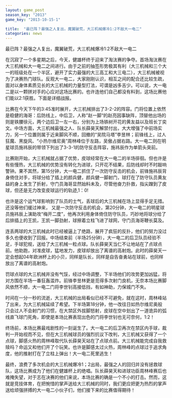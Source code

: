```yaml
---
layout: game_post
season_key: "2013"
game_key: "2013-10-15-1"

title:  "最已阵？最强之人复出，魔翼破荒，大三机械爆冷1:2不敌大一电二"
categories: news
---
```


最已阵？最强之人复出，魔翼破荒，大三机械爆冷1:2不敌大一电二

在沉寂了一个多星期之后，今天，健雄杯终于迎来了淘汰赛的争夺。首场淘汰赛在大三机械和大一电二之间进行。由于之前的抽签形势极其有利（大三机械和三个大一的班级处在一个半区，避开了实力最强的大三高工和大三电二），大三机械被视为了决赛热门球队。反观大一电二，大家刚刚认识，相互之间的配合还比较生疏，面对以身体素质见长的大三机械的力量型打法，可谓是凶多吉少。可以说，大一电二是以一颗拼对手的心应对这场比赛的。也许连他们自己都没有料到，这场比赛他们能以2:1获胜。下面是详细战报。

比赛在今天下午的3:45准时展开，大三机械排出了3-2-2的阵容。门将位置上依然是稳健的海哥：后防线上，中后卫，人称”赵一脚“的赵亮因事缺阵，顶替他出场的则是铁腰徐元，两个边后卫一左一右，分别为上场铁树开花的黄友益以及班长丁奕文。中场方面，大三机械最强之人、队长薛昊天解禁付出，大大增强了中前场实力，另一个位置则属于近来脚风不顺，回撤的“吴院马塔”李昱林；前锋线上，过人狂魔、黑旋风、“小热尔维尼奥”周林峰位于左路，吴傲占据右路。大一电二则在明星球员施祎辰的带领下列出了3-3-1的防守反击阵容，施祎辰作为单箭头突前。

比赛刚开始，大三机械就占据了优势，皮球经常在大一电二的半场徘徊。但也许是有些慢热，大三机械的优势没有转化为进球，只开花不结果，后防线却时不时敲响警钟。果不其然，第15分钟，大一电二抓住了一次防守反击的机会，前锋施祎辰背身倚住对手，将球分给了插上的颜兵健，颜兵健一脚射门，球打在了防守队员黄友益的身上发生了折射，守门员海哥显然始料未及，尽管他奋力扑救，指尖蹭到了皮球，但还是无力改变皮球运行的轨迹,1：0!

也许是这个运气球影响到了队员的士气，丢球后的大三机械在场上显得手足无措。还没等他们缓过神来， 又是一次防守反击的机会，第20分钟，大一电二的明星球员施祎辰上演助攻“梅开二度”，他再次利用身体倚住防守队员，巧妙地将球分给了后排插上的王凯，王凯一脚劲射，球擦着立柱飞进了球网，守门员海哥鞭长莫及。

连丢两球的大三机械此时已经被逼上了绝路，展开了疯狂的反扑，他们的努力没过多久也便收到了回报。中场结束前（半场25分钟），大一电二的后卫队员经验不足，手球犯规，送给了大三机械一粒点球。队长薛昊天当仁不让地站在了点球点前。他助跑，对准皮球，猛地发力，皮球却放出了离谱的高射炮。此时的薛昊天一定会想起04年欧洲杯上的小贝，同样是队长，同样是自告奋勇站在球前，也同样放出了离谱的高射炮。

罚球点球的大三机械并没有气馁，经过中场调整，下半场他们的攻势更加凶猛，将对方围在半场一番狂轰滥炸。前锋李昱林更是觅得多次射门良机，无奈本场比赛脚风依然不顺，大一电二门将李世钊高接低挡，有如神助，力保城门不失。

时间在一分一秒的流逝，大三机械的出局看似已经不可避免，就在这时，周林峰站了出来，为大三机械延续了希望。下半场第18分钟，他一改往日如热尔维尼奥般只会过人不会射门的习惯，在大禁区外拔脚怒射，皮球在空中划出了一道诡异的弧线直飞球门死角，即使是本场比赛表现出色的门将李世钊也无可奈何，1:2！

终场前，本场比赛最戏剧性的一刻诞生了。大一电二的后卫再次在禁区内手球，裁判一开始视而不见，但在大三机械球员的强烈抗议下改判，大三机械又获得了一个点球，脚感火热的周林峰取代队长薛昊天站在了点球点前。大三机械能完成自我救赎吗？命运又和他们开了个玩笑。也许是脚感太过火热，周林峰的点球过于追求角度，他的推射打在了立柱上弹出！大一电二死里逃生！

最终，浪费了多次机会的大三机械爆冷1；2出局，最强之人的回归并没有拯救球队，这场比赛成为了他们在健雄杯上的绝唱。队长薛昊天和进球功臣周林峰赛后也难掩失望，对于志在决赛的他们来说，本场比赛的确是一个不小的打击。然而，这就是竞技体育，在把惋惜的掌声送给大三机械的同时，我们更应把更为热烈的掌声送给顽强拼搏的大一电二小伙子们，他们接下来的比赛值得期待！